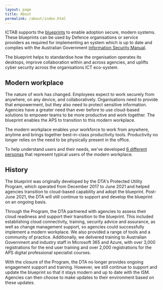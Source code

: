 ```yaml
---
layout: page
title: About
permalink: /about/index.html
---
```


ICTAB supports the [blueprints](/blueprint/) to enable adoption secure, modern systems. These blueprints can be used by Defence organisations or service providers as required for implementing an system which is up to date and complies with the Australian Government [Information Security Manual](https://www.cyber.gov.au/acsc/view-all-content/ism).

The blueprint helps to standardise how the organisation operates its desktops, improve collaboration within and across agencies, and uplifts cyber security across the organisations ICT eco-system.

## Modern workplace

The nature of work has changed. Employees expect to work securely from anywhere, on any device, and collaboratively. Organisations need to provide that empowerment, but they also need to protect sensitive information. Agencies have a greater need than ever before to use cloud-based solutions to empower teams to be more productive and work together. The blueprint enables the APS to transition to this modern workplace.

The modern workplace enables your workforce to work from anywhere, anytime and brings together best-in-class productivity tools. Productivity no longer relies on the need to be physically present in the office.

To help understand users and their needs, we've developed [6 different personas](personas.html) that represent typical users of the modern workplace.

## History

The blueprint was originally developed by the DTA's Protected Utility Program, which operated from December 2017 to June 2021 and helped agencies transition to cloud-based capability and adopt the blueprint. Post-June 2021, the DTA will still continue to support and develop the blueprint on an ongoing basis. 

Through the Program, the DTA partnered with agencies to assess their cloud readiness and support their transition to the blueprint. This included establishing cloud connectivity, training, security advice and assurance, as well as change management support, so agencies could successfully implement a modern workplace. We also provided a range of tools and a community of practice. Additionally, we delivered training to Australian Government and industry staff in Microsoft 365 and Azure, with over 3,000 registrations for the end user training and over 2,000 registrations for the APS digital professional specialist courses.

With the closure of the Program, the DTA no longer provides ongoing engagement support and training. However, we still continue to support and update the blueprint so that it stays modern and up to date with the ISM. Agencies can then choose to make updates to their environment based on these updates. 
